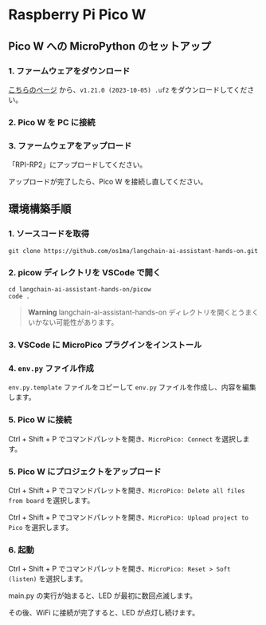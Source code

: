 # Raspberry Pi Pico W

## Pico W への MicroPython のセットアップ

### 1. ファームウェアをダウンロード

[こちらのページ](https://micropython.org/download/RPI_PICO_W/) から、`v1.21.0 (2023-10-05) .uf2` をダウンロードしてください。

### 2. Pico W を PC に接続

### 3. ファームウェアをアップロード

「RPI-RP2」にアップロードしてください。

アップロードが完了したら、Pico W を接続し直してください。

## 環境構築手順

### 1. ソースコードを取得

```console
git clone https://github.com/os1ma/langchain-ai-assistant-hands-on.git
```

### 2. picow ディレクトリを VSCode で開く

```console
cd langchain-ai-assistant-hands-on/picow
code .
```

> **Warning**
> langchain-ai-assistant-hands-on ディレクトリを開くとうまくいかない可能性があります。

### 3. VSCode に MicroPico プラグインをインストール

### 4. `env.py` ファイル作成

`env.py.template` ファイルをコピーして `env.py` ファイルを作成し、内容を編集します。

### 5. Pico W に接続

Ctrl + Shift + P でコマンドパレットを開き、`MicroPico: Connect` を選択します。

### 5. Pico W にプロジェクトをアップロード

Ctrl + Shift + P でコマンドパレットを開き、`MicroPico: Delete all files from board` を選択します。

Ctrl + Shift + P でコマンドパレットを開き、`MicroPico: Upload project to Pico` を選択します。

### 6. 起動

Ctrl + Shift + P でコマンドパレットを開き、`MicroPico: Reset > Soft (listen)` を選択します。

main.py の実行が始まると、LED が最初に数回点滅します。

その後、WiFi に接続が完了すると、LED が点灯し続けます。
